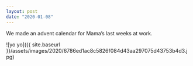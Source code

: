 ```yaml
---
layout: post
date: "2020-01-08"
---
```


We made an advent calendar for Mama’s last weeks at work.

![yo yo]({{ site.baseurl }}/assets/images/2020/6786ed1ac8c5826f084d43aa297075d43753b4d3.jpg)
